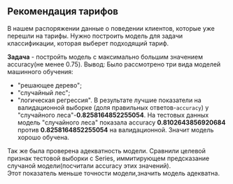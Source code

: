 ## Рекомендация тарифов
В нашем распоряжении данные о поведении клиентов, которые уже перешли на тарифы.
Нужно построить модель для задачи классификации, которая выберет подходящий тариф.

**Задача** - постройть модель с максимально большим значением accuracy(не менее 0.75).
Вывод:
Было рассмотрено три вида моделей машинного обучения:
- "решающее дерево";
- "случайный лес";
- "логическая регрессия".
В результате лучшие показатели на валидационной выборке (доля правильных ответов-`accuracy`) у "случайного леса"-**0.8258164852255054**.
На тестовых данных модель "случайного леса" показала accuracy **0.8102643856920684** против **0.8258164852255054** на валидационной. 
Значит модель хорошо обучена.

Так же была проверена адекватность модели. Сравнили целевой признак тестовой выборки с Series, иммитирующем предсказание случаной модели(посчитали accuracy этих значений).<br>
Этот показатель меньше точности модели,значить модель адекватна.
